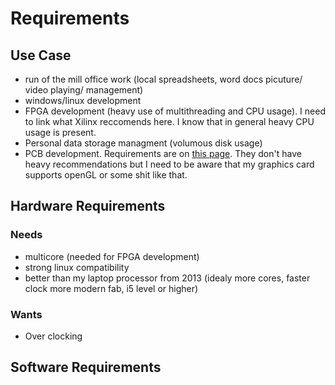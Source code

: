 # Requirements

## Use Case

- run of the mill office work (local spreadsheets, word docs picuture/ video playing/ management)
- windows/linux development
- FPGA development (heavy use of multithreading and CPU usage). I need to link what Xilinx reccomends here. I know that in general heavy CPU usage is present.
- Personal data storage managment (volumous disk usage)
- PCB development. Requirements are on [this page](https://www.kicad-pcb.org/help/system-requirements/). They don't have heavy recommendations but I need to be aware that my graphics card supports openGL or some shit like that.

## Hardware Requirements

### Needs

- multicore (needed for FPGA development)
- strong linux compatibility
- better than my laptop processor from 2013 (idealy more cores, faster clock more modern fab, i5 level or higher)

### Wants

- Over clocking

## Software Requirements

